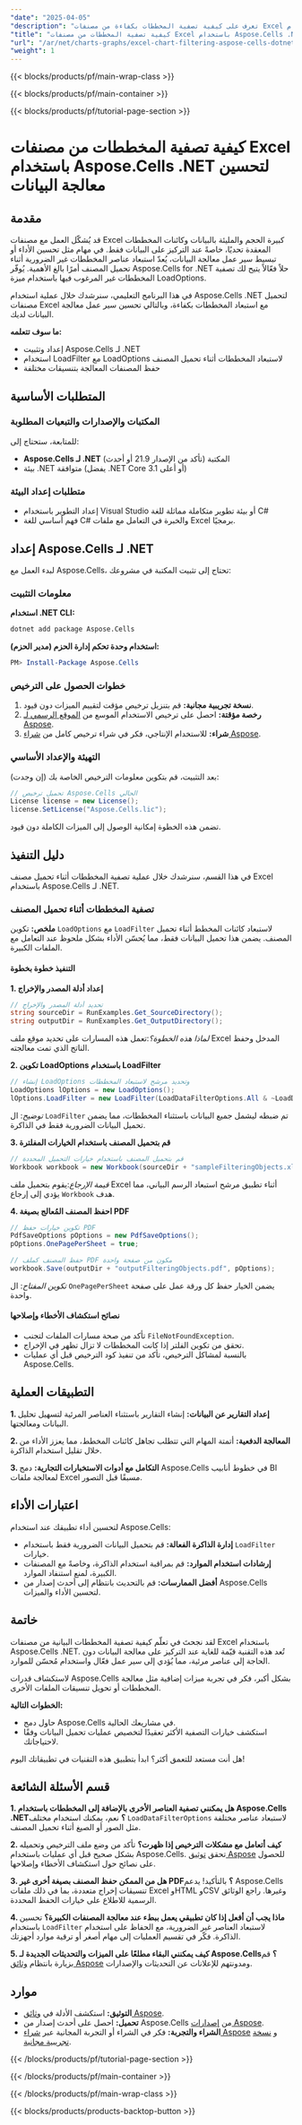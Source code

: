 ```yaml
---
"date": "2025-04-05"
"description": "تعرف على كيفية تصفية المخططات بكفاءة من مصنفات Excel باستخدام Aspose.Cells .NET، مما يضمن معالجة البيانات بسلاسة والأداء الأمثل."
"title": "كيفية تصفية المخططات من مصنفات Excel باستخدام Aspose.Cells .NET لتحسين معالجة البيانات"
"url": "/ar/net/charts-graphs/excel-chart-filtering-aspose-cells-dotnet/"
"weight": 1
---
```


{{< blocks/products/pf/main-wrap-class >}}

{{< blocks/products/pf/main-container >}}

{{< blocks/products/pf/tutorial-page-section >}}


# كيفية تصفية المخططات من مصنفات Excel باستخدام Aspose.Cells .NET لتحسين معالجة البيانات

## مقدمة

قد يُشكّل العمل مع مصنفات Excel كبيرة الحجم والمليئة بالبيانات وكائنات المخططات المعقدة تحديًا، خاصةً عند التركيز على البيانات فقط. في مهام مثل تحسين الأداء أو تبسيط سير عمل معالجة البيانات، يُعدّ استبعاد عناصر المخططات غير الضرورية أثناء تحميل المصنف أمرًا بالغ الأهمية. يُوفّر Aspose.Cells for .NET حلاً فعّالاً يتيح لك تصفية المخططات غير المرغوب فيها باستخدام ميزة LoadOptions.

في هذا البرنامج التعليمي، سنرشدك خلال عملية استخدام Aspose.Cells .NET لتحميل مصنفات Excel مع استبعاد المخططات بكفاءة، وبالتالي تحسين سير عمل معالجة البيانات لديك.

**ما سوف تتعلمه:**
- إعداد وتثبيت Aspose.Cells لـ .NET
- استخدام LoadFilter مع LoadOptions لاستبعاد المخططات أثناء تحميل المصنف
- حفظ المصنفات المعالجة بتنسيقات مختلفة

## المتطلبات الأساسية

### المكتبات والإصدارات والتبعيات المطلوبة
للمتابعة، ستحتاج إلى:
- **Aspose.Cells لـ .NET** المكتبة (تأكد من الإصدار 21.9 أو أحدث)
- بيئة .NET متوافقة (يفضل .NET Core 3.1 أو أعلى)

### متطلبات إعداد البيئة
- إعداد التطوير باستخدام Visual Studio أو بيئة تطوير متكاملة مماثلة للغة C#
- فهم أساسي للغة C# والخبرة في التعامل مع ملفات Excel برمجيًا.

## إعداد Aspose.Cells لـ .NET

لبدء العمل مع Aspose.Cells، تحتاج إلى تثبيت المكتبة في مشروعك:

### معلومات التثبيت
**استخدام .NET CLI:**
```bash
dotnet add package Aspose.Cells
```

**استخدام وحدة تحكم إدارة الحزم (مدير الحزم):**
```powershell
PM> Install-Package Aspose.Cells
```

### خطوات الحصول على الترخيص
1. **نسخة تجريبية مجانية:** قم بتنزيل ترخيص مؤقت لتقييم الميزات دون قيود.
2. **رخصة مؤقتة:** احصل على ترخيص الاستخدام الموسع من [الموقع الرسمي لـ Aspose](https://purchase.aspose.com/temporary-license/).
3. **شراء:** للاستخدام الإنتاجي، فكر في شراء ترخيص كامل من [شراء Aspose](https://purchase.aspose.com/buy).

### التهيئة والإعداد الأساسي
بعد التثبيت، قم بتكوين معلومات الترخيص الخاصة بك (إن وجدت):
```csharp
// تحميل ترخيص Aspose.Cells الحالي
License license = new License();
license.SetLicense("Aspose.Cells.lic");
```
تضمن هذه الخطوة إمكانية الوصول إلى الميزات الكاملة دون قيود.

## دليل التنفيذ

في هذا القسم، سنرشدك خلال عملية تصفية المخططات أثناء تحميل مصنف Excel باستخدام Aspose.Cells لـ .NET.

### تصفية المخططات أثناء تحميل المصنف

**ملخص:**
تكوين `LoadOptions` مع `LoadFilter` لاستبعاد كائنات المخطط أثناء تحميل المصنف. يضمن هذا تحميل البيانات فقط، مما يُحسّن الأداء بشكل ملحوظ عند التعامل مع الملفات الكبيرة.

#### التنفيذ خطوة بخطوة

**1. إعداد أدلة المصدر والإخراج**
```csharp
// تحديد أدلة المصدر والإخراج
string sourceDir = RunExamples.Get_SourceDirectory();
string outputDir = RunExamples.Get_OutputDirectory();
```
*لماذا هذه الخطوة؟*:تعمل هذه المسارات على تحديد موقع ملف Excel المدخل وحفظ الناتج الذي تمت معالجته.

**2. تكوين LoadOptions باستخدام LoadFilter**
```csharp
// إنشاء LoadOptions وتحديد مرشح لاستبعاد المخططات
LoadOptions lOptions = new LoadOptions();
lOptions.LoadFilter = new LoadFilter(LoadDataFilterOptions.All & ~LoadDataFilterOptions.Chart);
```
*توضيح*: ال `LoadFilter` تم ضبطه ليشمل جميع البيانات باستثناء المخططات، مما يضمن تحميل البيانات الضرورية فقط في الذاكرة.

**3. قم بتحميل المصنف باستخدام الخيارات المفلترة**
```csharp
// قم بتحميل المصنف باستخدام خيارات التحميل المحددة
Workbook workbook = new Workbook(sourceDir + "sampleFilteringObjects.xlsx", lOptions);
```
*قيمة الإرجاع*:يقوم بتحميل ملف Excel أثناء تطبيق مرشح استبعاد الرسم البياني، مما يؤدي إلى إرجاع `Workbook` هدف.

**4. احفظ المصنف المُعالج بصيغة PDF**
```csharp
// تكوين خيارات حفظ PDF
PdfSaveOptions pOptions = new PdfSaveOptions();
pOptions.OnePagePerSheet = true;

// حفظ المصنف كملف PDF مكون من صفحة واحدة
workbook.Save(outputDir + "outputFilteringObjects.pdf", pOptions);
```
*تكوين المفتاح*: ال `OnePagePerSheet` يضمن الخيار حفظ كل ورقة عمل على صفحة واحدة.

#### نصائح استكشاف الأخطاء وإصلاحها
- تأكد من صحة مسارات الملفات لتجنب `FileNotFoundException`.
- تحقق من تكوين الفلتر إذا كانت المخططات لا تزال تظهر في الإخراج.
- بالنسبة لمشاكل الترخيص، تأكد من تنفيذ كود الترخيص قبل أي عمليات Aspose.Cells.

## التطبيقات العملية

**1. إعداد التقارير عن البيانات:**
إنشاء التقارير باستثناء العناصر المرئية لتسهيل تحليل البيانات ومعالجتها.

**2. المعالجة الدفعية:**
أتمتة المهام التي تتطلب تجاهل كائنات المخطط، مما يعزز الأداء من خلال تقليل استخدام الذاكرة.

**3. التكامل مع أدوات الاستخبارات التجارية:**
دمج Aspose.Cells في خطوط أنابيب BI لمعالجة ملفات Excel مسبقًا قبل التصور.

## اعتبارات الأداء
لتحسين أداء تطبيقك عند استخدام Aspose.Cells:
- **إدارة الذاكرة الفعالة:** قم بتحميل البيانات الضرورية فقط باستخدام `LoadFilter` خيارات.
- **إرشادات استخدام الموارد:** قم بمراقبة استخدام الذاكرة، وخاصةً مع المصنفات الكبيرة، لمنع استنفاد الموارد.
- **أفضل الممارسات:** قم بالتحديث بانتظام إلى أحدث إصدار من Aspose.Cells لتحسين الأداء والميزات.

## خاتمة
لقد نجحتَ في تعلّم كيفية تصفية المخططات البيانية من مصنفات Excel باستخدام Aspose.Cells .NET. تُعد هذه التقنية قيّمة للغاية عند التركيز على معالجة البيانات دون الحاجة إلى عناصر مرئية، مما يُؤدي إلى سير عمل فعّال واستخدام مُحسّن للموارد.

لاستكشاف قدرات Aspose.Cells بشكل أكبر، فكر في تجربة ميزات إضافية مثل معالجة المخططات أو تحويل تنسيقات الملفات الأخرى.

**الخطوات التالية:**
- حاول دمج Aspose.Cells في مشاريعك الحالية.
- استكشف خيارات التصفية الأكثر تعقيدًا لتخصيص عمليات تحميل البيانات وفقًا لاحتياجاتك.

هل أنت مستعد للتعمق أكثر؟ ابدأ بتطبيق هذه التقنيات في تطبيقاتك اليوم!

## قسم الأسئلة الشائعة

**1. هل يمكنني تصفية العناصر الأخرى بالإضافة إلى المخططات باستخدام Aspose.Cells .NET؟**
نعم، يمكنك استخدام مختلف `LoadDataFilterOptions` لاستبعاد عناصر مختلفة مثل الصور أو الصيغ أثناء تحميل المصنف.

**2. كيف أتعامل مع مشكلات الترخيص إذا ظهرت؟**
تأكد من وضع ملف الترخيص وتحميله بشكل صحيح قبل أي عمليات باستخدام Aspose.Cells. تحقق [توثيق Aspose](https://purchase.aspose.com/temporary-license/) للحصول على نصائح حول استكشاف الأخطاء وإصلاحها.

**3. هل من الممكن حفظ المصنف بصيغة أخرى غير PDF؟**
بالتأكيد! يدعم Aspose.Cells تنسيقات إخراج متعددة، بما في ذلك ملفات Excel وHTML وCSV وغيرها. راجع الوثائق الرسمية للاطلاع على خيارات الحفظ المحددة.

**4. ماذا يجب أن أفعل إذا كان تطبيقي يعمل ببطء عند معالجة المصنفات الكبيرة؟**
تحسين باستخدام `LoadFilter` لاستبعاد العناصر غير الضرورية، مع الحفاظ على استخدام الذاكرة. فكّر في تقسيم العمليات إلى مهام أصغر أو ترقية موارد أجهزتك.

**5. كيف يمكنني البقاء مطلعًا على الميزات والتحديثات الجديدة لـ Aspose.Cells؟**
قم بزيارة بانتظام [وثائق Aspose](https://reference.aspose.com/cells/net/) ومدونتهم للإعلانات عن التحديثات والإصدارات.

## موارد
- **التوثيق:** استكشف الأدلة في [وثائق Aspose](https://reference.aspose.com/cells/net/).
- **تحميل:** احصل على أحدث إصدار من Aspose.Cells من [إصدارات Aspose](https://releases.aspose.com/cells/net/).
- **الشراء والتجربة:** فكر في الشراء أو التجربة المجانية عبر [شراء Aspose](https://purchase.aspose.com/buy) و [نسخة تجريبية مجانية](https://releases.aspose.com/cells/net/).

{{< /blocks/products/pf/tutorial-page-section >}}

{{< /blocks/products/pf/main-container >}}

{{< /blocks/products/pf/main-wrap-class >}}

{{< blocks/products/products-backtop-button >}}